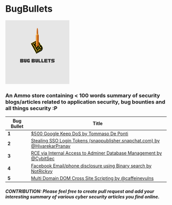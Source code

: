 # BugBullets
<img src="https://raw.githubusercontent.com/humblelad/BugBullets/main/bugbullet.png" width="200" height="200">

### An Ammo store containing &lt; 100 words summary of security blogs/articles related to application security, bug bounties and all things security :P  

Bug Bullet | Title
--- | ---
**1** |  [$500 Google Keep DoS by Tommaso De Ponti](/bullets/1.md)
**2** |  [Stealing SSO Login Tokens (snappublisher.snapchat.com) by @HivarekarPranav](/bullets/2.md)
**3** |  [RCE via Internal Access to Adminer Database Management by @CybitSec](/bullets/3.md)
**4** |  [Facebook Email/phone disclosure using Binary search by NotRickyy](bullets/4.md)
**5** |  [Multi Domain DOM Cross Site Scripting by @caffeinevulns](bullets/5.md)



#### _CONTRIBUTION: Please feel free to create pull request and add your interesting summary of various cyber security articles you find online._
